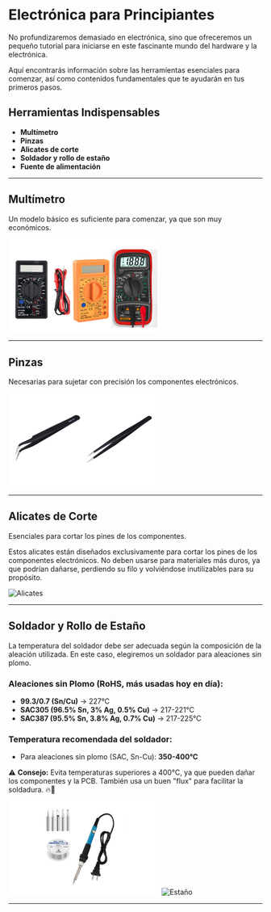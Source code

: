 
# **Electrónica para Principiantes**  

No profundizaremos demasiado en electrónica, sino que ofreceremos un pequeño tutorial para iniciarse en este fascinante mundo del hardware y la electrónica.  

Aquí encontrarás información sobre las herramientas esenciales para comenzar, así como contenidos fundamentales que te ayudarán en tus primeros pasos.  

## **Herramientas Indispensables**  

- **Multímetro**  
- **Pinzas**  
- **Alicates de corte**  
- **Soldador y rollo de estaño**  
- **Fuente de alimentación**  

---

## **Multímetro**  
Un modelo básico es suficiente para comenzar, ya que son muy económicos.  

<img src="img/multi.jpg" alt="Multímetro" width="300">  

---

## **Pinzas**  
Necesarias para sujetar con precisión los componentes electrónicos.  

<img src="img/pinzas.jpg" alt="Pinzas" width="300">  

---

## **Alicates de Corte**  
Esenciales para cortar los pines de los componentes.  

Estos alicates están diseñados exclusivamente para cortar los pines de los componentes electrónicos. No deben usarse para materiales más duros, ya que podrían dañarse, perdiendo su filo y volviéndose inutilizables para su propósito.  

<img src="img/palicates.jpg" alt="Alicates" width="300">  

---

## **Soldador y Rollo de Estaño**  
La temperatura del soldador debe ser adecuada según la composición de la aleación utilizada. En este caso, elegiremos un soldador para aleaciones sin plomo.  

### **Aleaciones sin Plomo (RoHS, más usadas hoy en día):**  
- **99.3/0.7 (Sn/Cu)** → 227°C  
- **SAC305 (96.5% Sn, 3% Ag, 0.5% Cu)** → 217-221°C  
- **SAC387 (95.5% Sn, 3.8% Ag, 0.7% Cu)** → 217-225°C  

### **Temperatura recomendada del soldador:**  
- Para aleaciones sin plomo (SAC, Sn-Cu): **350-400°C**  

⚠️ **Consejo:** Evita temperaturas superiores a 400°C, ya que pueden dañar los componentes y la PCB.
También usa un buen "flux" para facilitar la soldadura. 🔥🔧  

<img src="img/soldador.jpg" alt="Soldador" width="300">  
<img src="img/estaño.jpg" alt="Estaño" width="300">  

---
